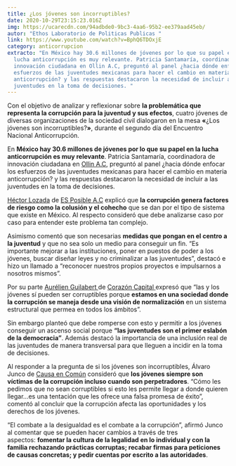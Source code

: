 ```yaml
---
title: ¿Los jóvenes son incorruptibles?
date: 2020-10-29T23:15:23.016Z
img: https://ucarecdn.com/94adbde0-9bc3-4aa6-95b2-ee379aad45eb/
autor: "Ethos Laboratorio de Politicas Publicas "
link: https://www.youtube.com/watch?v=BphQ6TDOxjE
category: anticorrupcion
extracto: "En México hay 30.6 millones de jóvenes por lo que su papel en la
  lucha anticorrupción es muy relevante. Patricia Santamaría, coordinadora de
  innovación ciudadana en Ollin A.C, preguntó al panel ¿hacia dónde enfocar los
  esfuerzos de las juventudes mexicanas para hacer el cambio en materia
  anticorrupción? y las respuestas destacaron la necesidad de incluir a las
  juventudes en la toma de decisiones. "
---
```

Con el objetivo de analizar y reflexionar sobre **la problemática que representa la corrupción para la juventud y sus efectos**, cuatro jóvenes de diversas organizaciones de la sociedad civil dialogaron en la mesa **«**¿Los jóvenes son incorruptibles?**»**, durante el segundo día del Encuentro Nacional Anticorrupción. 

En **México hay 30.6 millones de jóvenes por lo que su papel en la lucha anticorrupción es muy relevante**. Patricia Santamaría, coordinadora de innovación ciudadana en [Ollin A.C](http://ollinac.org/), preguntó al panel ¿hacia dónde enfocar los esfuerzos de las juventudes mexicanas para hacer el cambio en materia anticorrupción? y las respuestas destacaron la necesidad de incluir a las juventudes en la toma de decisiones. 

[Héctor Lozada](https://twitter.com/HECTORLOZADAP1) de [ES Posible A.C](https://www.facebook.com/EsPosibleAC/about) explicó que **la corrupción genera factores de riesgo como la colusión y el cohecho** que se dan por el tipo de sistema que existe en México. Al respecto consideró que debe analizarse caso por caso para entender este problema tan complejo.

Asimismo comentó que son necesarias **medidas que pongan en el centro a la juventud** y que no sea solo un medio para conseguir un fin. “Es importante mejorar a las instituciones, poner en puestos de poder a los jóvenes, buscar diseñar leyes y no criminalizar a las juventudes”, destacó e hizo un llamado a “reconocer nuestros propios proyectos e impulsarnos a nosotros mismos”.  

Por su parte [Aurélien Guilabert ](https://twitter.com/aurel_gt)de [Corazón Capital ](https://www.corazoncapital.org/)expresó que “las y los jóvenes sí pueden ser corruptibles porque **estamos en una sociedad donde la corrupción se maneja desde una visión de normalización** en un sistema estructural que permea en todos los ámbitos”. 

Sin embargo planteó que debe romperse con esto y permitir a los jóvenes conseguir un ascenso social porque **“las juventudes son el primer eslabón de la democracia”**. Además destacó la importancia de una inclusión real de las juventudes de manera transversal para que lleguen a incidir en la toma de decisiones. 

Al responder a la pregunta de si los jóvenes son incorruptibles, Álvaro Junco de [Causa en Común](http://causaencomun.org.mx/beta/) consideró que **los jóvenes siempre son víctimas de la corrupción incluso cuando son perpetradores**. “Cómo les pedimos que no sean corruptibles si esto les permite llegar a donde quieren llegar…es una tentación que les ofrece una falsa promesa de éxito”, comentó al concluir que la corrupción afecta las oportunidades y los derechos de los jóvenes.  

“El combate a la desigualdad es el combate a la corrupción”, afirmó Junco al comentar que se pueden hacer cambios a través de tres aspectos: **fomentar la cultura de la legalidad en lo individual y con la familia rechazando prácticas corruptas; recabar firmas para peticiones de causas concretas; y pedir cuentas por escrito a las autoridades**.